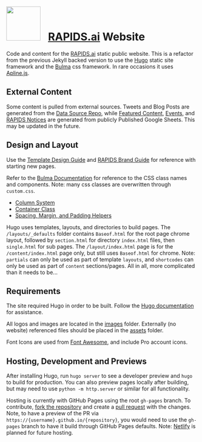 # <div align="left"><img src="https://rapids.ai/assets/images/rapids_logo.png" width="90px"/> &nbsp; [RAPIDS.ai](https://rapids.ai.com) Website

Code and content for the [RAPIDS.ai](https://rapids.ai) static public website. This is a refactor from the previous Jekyll backed version to use the [Hugo](https://gohugo.io/about/) static site framework and the [Bulma](https://bulma.io/) css framework. In rare occasions it uses [Apline.js](https://alpinejs.dev/start-here).


## External Content
Some content is pulled from external sources. Tweets and Blog Posts are generated from the [Data Source Repo](https://rapidsai.github.io/site-data/posts.json), while [Featured Content](https://docs.google.com/spreadsheets/d/e/2PACX-1vQdbJZ13s0QibA4NHcUEdq7ORm7g9fw9oleFWog6rVf90cU4bDiqjEuupdmf38EJw06PpQcb03QNCOI/pub?output=csv), [Events](https://docs.google.com/spreadsheets/d/e/2PACX-1vTUSMyTJWjiYtuV6nvoQIDFSrt6yf00Mt4J9ZaXUMgVi1bAIhcOfnASLhsIH2PhZEbuMCg7Olv9bcZF/pub?output=csv), and [RAPIDS Notices](https://docs.google.com/spreadsheets/d/e/2PACX-1vSPxywR0IGYZsCpqfdaEHNmx4LA9ADoeasCpScd79IhxlI44KjJUYTX52GCxMWgLwN6nEvUXOLDOj31/pub?output=csv) are generated from publicly Published Google Sheets. This may be updated in the future. 


## Design and Layout
Use the [Template Design Guide](template.html) and [RAPIDS Brand Guide](brand.html) for reference with starting new pages.

Refer to the [Bulma Documentation](https://bulma.io/documentation/) for reference to the CSS class names and components. Note: many css classes are overwritten through `custom.css`.
- [Column System](https://bulma.io/documentation/columns/basics/)
- [Container Class](https://bulma.io/documentation/layout/container/)
- [Spacing, Margin, and Padding Helpers](https://bulma.io/documentation/helpers/spacing-helpers/)

Hugo uses templates, layouts, and directories to build pages. The `/layouts/_defaults` folder contains `Baseof.html` for the root page chrome layout, followed by `section.html` for directory `index.html` files, then `single.html` for sub pages. The `/layout/index.html` page is for the `/content/index.html` page only, but still uses `Baseof.html` for chrome. Note: `partials` can only be used as part of template `layouts`, and `shortcodes` can only be used as part of `content` sections/pages. All in all, more complicated than it needs to be...


## Requirements
The site required Hugo in order to be built. Follow the [Hugo documentation](https://gohugo.io/about/) for assistance.

All logos and images are located in the [images](/static/images) folder. Externally (no website) referenced files should be placed in the [assets](/assets) folder.

Font Icons are used from [Font Awesome](https://fontawesome.com/), and include Pro account icons.


## Hosting, Development and Previews
After installing Hugo, run `hugo server` to see a developer preview and `hugo` to build for production. You can also preview pages locally after building, but may need to use `python -m http.server` or similar for all functionality.

Hosting is currently with GitHub Pages using the root `gh-pages` branch. To contribute, [fork the repository](https://github.com/rapidsai/rapids.ai/fork) and create a [pull request](https://github.com/rapidsai/rapids.ai/pulls) with the changes. Note, to have a preview of the PR via `https://{username}.github.io/{repository}`, you would need to use the `gh-pages` branch to have it build through GitHub Pages defaults. Note: [Netlify](https://www.netlify.com/) is planned for future hosting.

